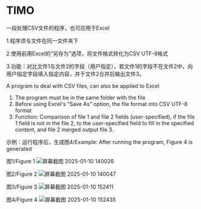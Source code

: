 # TIMO
一段处理CSV文件的程序，也可应用于Excel

1.程序须与文件在同一文件夹下

2.使用前用Excel的“另存为”选项，将文件格式转化为CSV UTF-8格式

3.功能：对比文件1与文件2的字段（用户指定），若文件1的字段不在文件2中，向用户指定字段填入指定内容，并于文件2合并后输出文件3。

A program to deal with CSV files, can also be applied to Excel
1. The program must be in the same folder with the file
2. Before using Excel's “Save As” option, the file format into CSV UTF-8 format
3. Function: Comparison of file 1 and file 2 fields (user-specified), if the file 1 field is not in the file 2, to the user-specified field to fill in the specified content, and file 2 merged output file 3.

示例：运行程序后，生成图4/Example: After running the program, Figure 4 is generated

图1/Figure 1
![屏幕截图 2025-01-10 140026](https://github.com/user-attachments/assets/924e43fc-8b62-4843-b367-0609afccfb26)

图2/Figure 2
![屏幕截图 2025-01-10 140047](https://github.com/user-attachments/assets/9c7154c8-29dd-4238-bd48-c9e6bf252180)

图3/Figure 3
![屏幕截图 2025-01-10 152411](https://github.com/user-attachments/assets/a232ae9e-0599-47a2-a88a-32841a8d8689)

图4/Figure 4
![屏幕截图 2025-01-10 152435](https://github.com/user-attachments/assets/f5f9aaad-3178-4add-adf1-a8826c018e68)

